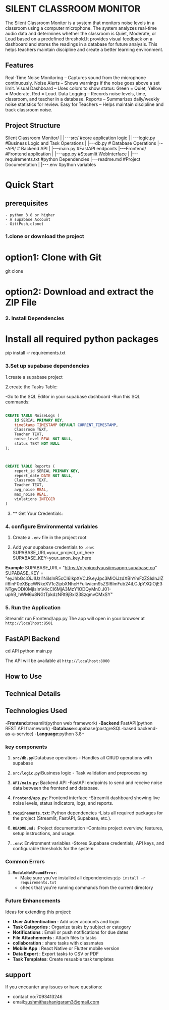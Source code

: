 # SILENT CLASSROOM MONITOR
 The Silent Classroom Monitor is a system that monitors noise levels in a classroom using a computer microphone. The system analyzes real-time audio data and determines whether the classroom is Quiet, Moderate, or Loud based on a predefined threshold.It provides visual feedback on a dashboard and stores the readings in a database for future analysis. This helps teachers maintain discipline and create a better learning environment.

 ## Features
Real-Time Noise Monitoring – Captures sound from the microphone continuously.
Noise Alerts – Shows warnings if the noise goes above a set limit.
Visual Dashboard – Uses colors to show status: Green = Quiet, Yellow = Moderate, Red = Loud.
Data Logging – Records noise levels, time, classroom, and teacher in a database.
Reports – Summarizes daily/weekly noise statistics for review.
Easy for Teachers – Helps maintain discipline and track classroom noise.

## Project Structure

Silent Classroom Monitor/
 |
 |---src/                   #core application logic
 |    |---logic.py          #Business Logic and Task Operations
 |    |---db.py             # Database Operations
 |---API/                   # Backend API
 |    |---main.py           #FastAPI endpoints
 |---Frontend/              #Frontend application
 |    |---app.py            #Steamlit WebInterface
 |
 |---requirements.txt       #python Dependencies
 |---readme.md              #Project Documentation
 |
 |---.env                   #python variables

 # Quick Start

 ## prerequisites
    - python 3.8 or higher
    - A supabase Account
    - Git(Push,clone)
### 1.clone or download the project
# option1: Clone with Git
git clone <repository-url>

# option2: Download and extract the ZIP File

### 2. Install Dependencies

# Install all required python packages
pip install -r requirements.txt

### 3.Set up supabase dependencies

1.create a supabase project

2.create the Tasks Table:

-Go to the SQL Editor in your supabase dashboard
-Run this SQL commands:

```sql

CREATE TABLE NoiseLogs (
    Id SERIAL PRIMARY KEY,
    timeStamp TIMESTAMP DEFAULT CURRENT_TIMESTAMP,
    Classroom TEXT,
    Teacher TEXT,
    noise_level REAL NOT NULL,
    status TEXT NOT NULL
);



CREATE TABLE Reports (
    report_id SERIAL PRIMARY KEY,
    report_date DATE NOT NULL,
    Classroom TEXT,
    Teacher TEXT,
    avg_noise REAL,
    max_noise REAL,
    violations INTEGER
)

```

3. ** Get Your Credentials:

### 4. configure Environmental variables
  
  1. Create a `.env` file in the project root

  2. Add your supabase  credentials to `.env`:
     SUPABASE_URL=your_project_url_here
     SUPABASE_KEY=your_anon_key_here

 **Example**
   SUPABASE_URL= "https://qtypiqcdyuusiimsapqn.supabase.co"
   SUPABASE_KEY = "eyJhbGciOiJIUzI1NiIsInR5cCI6IkpXVCJ9.eyJpc3MiOiJzdXBhYmFzZSIsInJlZiI6InF0eXBpcWNkeXV1c2lpbXNhcHFuIiwicm9sZSI6ImFub24iLCJpYXQiOjE3NTgwODI0MjIsImV4cCI6MjA3MzY1ODQyMn0.J01-uphB_hWM6u8NGtTpkdzNRt9jBxI238zqmvCMxSY"

### 5. Run the Application
 
   Streamlit run  Frontend/app.py
   The app will open in your browser at `http://localhost:8501`

   ## FastAPI Backend

   cd API
   python main.py

   The API will be available at `http://localhost:8000`

   ## How to Use

   ## Technical Details

   ## Technologies Used

   -**Frontend**:streamlit(python web framework)
   -**Backend**:FastAPI(python REST API framework)
   -**Database**:supabase(postgreSQL-based backend-as-a-service)
   -**Language**:python 3.8+

   ### key components

   1. **`src/db.py`**:Database operations 
     - Handles all CRUD operations with supabase

   2. **`src/logic.py`**:Business logic
     - Task validation and preprocessing

   3. **`API/main.py`**: Backend API
      -FastAPI endpoints to send and receive noise data between the frontend and database.

   4. **`Frontend/app.py`**: Frontend interface
      -Streamlit dashboard showing live noise levels, status indicators, logs, and reports.

   5. **`requirements.txt`**: Python dependencies
      -Lists all required packages for the project (Streamlit, FastAPI, Supabase, etc.).

   6. **`README.md:`** :Project documentation
      -Contains project overview, features, setup instructions, and usage.

   7. **`.env`**: Environment variables
        -Stores Supabase credentials, API keys, and configurable thresholds for the system 

### Common Errors
 
 1. **`ModuleNotFoundError`**:
    - Make sure you've installed all dependencies:`pip install -r requirements.txt`
    - check that you're running commands from the current directory

### Future Enhancements
 
 Ideas for extending this project:

 - **User Authentication** : Add user accounts and login
 - **Task Categories** : Organize tasks by subject or category
 - **Notifications** : Email or push notifications for due dates
 - **File Attachements** : Attach files to tasks 
 - **collaboration** : share tasks with classmates
 - **Mobile App** : React Native or Flutter mobile version
 - **Data Export** : Export tasks to CSV or PDF
 - **Task Templates**: Create resuable task templates

## support
If you encounter any issues or have questions:
 
 - contact no:7093413246
 - email:sushmithashanigaram3@gmail.com











